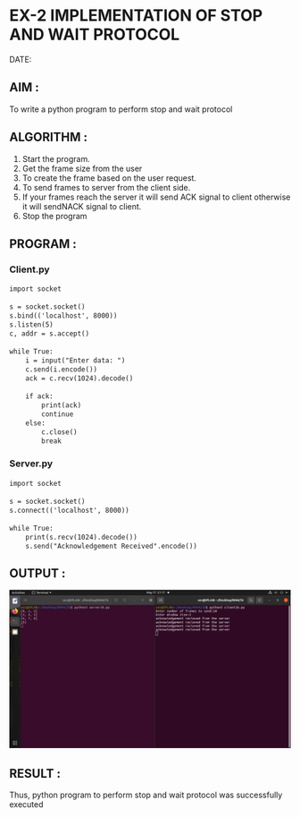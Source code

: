 # EX-2 IMPLEMENTATION OF STOP AND WAIT PROTOCOL

DATE:

## AIM :
To write a python program to perform stop and wait protocol


## ALGORITHM :
1. Start the program.
2. Get the frame size from the user
3. To create the frame based on the user request.
4. To send frames to server from the client side.
5. If your frames reach the server it will send ACK signal to client
otherwise it will sendNACK signal to client.
6. Stop the program

## PROGRAM :
### Client.py
```
import socket

s = socket.socket()
s.bind(('localhost', 8000))
s.listen(5)
c, addr = s.accept()

while True:
    i = input("Enter data: ")
    c.send(i.encode())
    ack = c.recv(1024).decode()
    
    if ack:
        print(ack)
        continue
    else:
        c.close()
        break
```
### Server.py
```
import socket

s = socket.socket()
s.connect(('localhost', 8000))

while True:
    print(s.recv(1024).decode())
    s.send("Acknowledgement Received".encode())
```


## OUTPUT :
![](https://github.com/RanjithD18/EX-2/blob/main/Screenshot%20from%202023-05-17%2021-17-23.png)


## RESULT :
Thus, python program to perform stop and wait protocol was successfully executed

